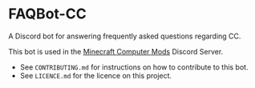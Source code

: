# FAQBot-CC
A Discord bot for answering frequently asked questions regarding CC. 

This bot is used in the [Minecraft Computer Mods](https://discord.gg/H2UyJXe) Discord Server.

- See `CONTRIBUTING.md` for instructions on how to contribute to this bot.
- See `LICENCE.md` for the licence on this project.